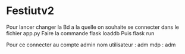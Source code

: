 # Festiutv2

Pour lancer changer la Bd a la quelle on souhaite se connecter dans le fichier app.py
Faire la commande flask loaddb
Puis flask run

Pour ce connecter au compte admin 
nom utilisateur : adm
mdp : adm